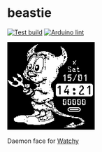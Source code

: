 # beastie
[![Test build](https://github.com/charlesrocket/watchy_fbsd/actions/workflows/test-build.yml/badge.svg?branch=master&event=push)](https://github.com/charlesrocket/watchy_fbsd/actions/workflows/test-build.yml)
[![Arduino lint](https://github.com/charlesrocket/watchy_fbsd/actions/workflows/arduino-lint.yml/badge.svg?branch=master&event=push)](https://github.com/charlesrocket/watchy_fbsd/actions/workflows/arduino-lint.yml)

![watchy](doc/screenshot.gif)

Daemon face for [Watchy](https://github.com/sqfmi/Watchy)
